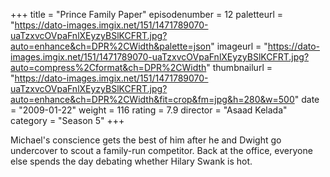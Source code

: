 +++
title = "Prince Family Paper"
episodenumber = 12
paletteurl = "https://dato-images.imgix.net/151/1471789070-uaTzxvcOVpaFnlXEyzyBSlKCFRT.jpg?auto=enhance&ch=DPR%2CWidth&palette=json"
imageurl = "https://dato-images.imgix.net/151/1471789070-uaTzxvcOVpaFnlXEyzyBSlKCFRT.jpg?auto=compress%2Cformat&ch=DPR%2CWidth"
thumbnailurl = "https://dato-images.imgix.net/151/1471789070-uaTzxvcOVpaFnlXEyzyBSlKCFRT.jpg?auto=enhance&ch=DPR%2CWidth&fit=crop&fm=jpg&h=280&w=500"
date = "2009-01-22"
weight = 116
rating = 7.9
director = "Asaad Kelada"
category = "Season 5"
+++

Michael's conscience gets the best of him after he and Dwight go undercover to scout a family-run competitor. Back at the office, everyone else spends the day debating whether Hilary Swank is hot.